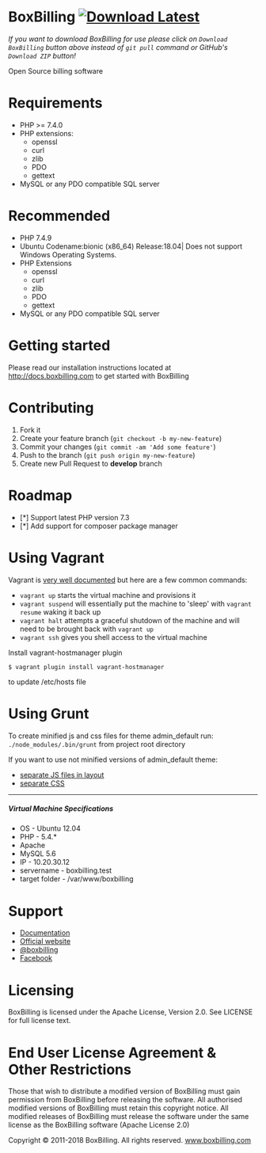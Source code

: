 BoxBilling [![Download Latest](http://i.imgur.com/djy4ExU.png)](https://github.com/boxbilling/boxbilling/releases/latest) 
================================================================================
*If you want to download BoxBilling for use please click on `Download BoxBilling` button above instead of `git pull` command or GitHub's `Download ZIP` button!*

Open Source billing software

Requirements
================================================================================

* PHP >= 7.4.0
* PHP extensions:
  * openssl
  * curl
  * zlib
  * PDO
  * gettext
* MySQL or any PDO compatible SQL server

Recommended
================================================================================

* PHP 7.4.9
* Ubuntu Codename:bionic (x86_64) Release:18.04| Does not support Windows Operating Systems.
* PHP Extensions
  * openssl
  * curl
  * zlib
  * PDO
  * gettext
* MySQL or any PDO compatible SQL server

Getting started
================================================================================

Please read our installation instructions located at http://docs.boxbilling.com to get started
with BoxBilling

Contributing
================================================================================

1. Fork it
2. Create your feature branch (`git checkout -b my-new-feature`)
3. Commit your changes (`git commit -am 'Add some feature'`)
4. Push to the branch (`git push origin my-new-feature`)
5. Create new Pull Request to **develop** branch

Roadmap
================================================================================

* [*] Support latest PHP version 7.3
* [*] Add support for composer package manager

Using Vagrant
================================================================================
Vagrant is [very well documented](https://docs.vagrantup.com/v2/) but here are a few common commands:

* `vagrant up` starts the virtual machine and provisions it
* `vagrant suspend` will essentially put the machine to 'sleep' with `vagrant resume` waking it back up
* `vagrant halt` attempts a graceful shutdown of the machine and will need to be brought back with `vagrant up`
* `vagrant ssh` gives you shell access to the virtual machine

Install vagrant-hostmanager plugin
    
    $ vagrant plugin install vagrant-hostmanager
    
to update /etc/hosts file 

Using Grunt
===========
To create minified js and css files for theme admin_default run:
`./node_modules/.bin/grunt` from project root directory

If you want to use not minified versions of admin_default theme:
* [separate JS files in layout](https://github.com/boxbilling/boxbilling/blob/5e19912e7287b76e6b760899a7f9d2a4f3c1125c/src/bb-themes/admin_default/html/layout_default.phtml#L17-L24)
* [separate CSS](https://github.com/boxbilling/boxbilling/blob/2636cae130a94cdd827fb5f4acf46b0cdfebbb30/src/bb-themes/admin_default/html/partial_styles.phtml)

----
##### Virtual Machine Specifications #####

* OS     - Ubuntu 12.04
* PHP    - 5.4.* 
* Apache
* MySQL 5.6
* IP - 10.20.30.12
* servername - boxbilling.test
* target folder - /var/www/boxbilling

Support
================================================================================

* [Documentation](http://docs.boxbilling.com/)
* [Official website](http://www.boxbilling.com/)
* [@boxbilling](https://twitter.com/boxbilling)
* [Facebook](https://www.facebook.com/boxbilling)

Licensing
================================================================================

BoxBilling is licensed under the Apache License, Version 2.0. See LICENSE for full license text.

End User License Agreement & Other Restrictions
================================================================================
   Those that wish to distribute a modified version of BoxBilling must gain 
   permission from BoxBilling before releasing the software. All 
   authorised modified versions of BoxBilling must retain this copyright
   notice. All modified releases of BoxBilling must release the software under 
   the same license as the BoxBilling software (Apache License 2.0)
   
   Copyright © 2011-2018 BoxBilling. All rights reserved.
   www.boxbilling.com
